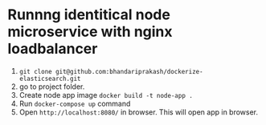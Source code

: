 # Runnng identitical node microservice with nginx loadbalancer

1. `git clone git@github.com:bhandariprakash/dockerize-elasticsearch.git`
2. go to project folder.
3. Create node app image  `docker build -t node-app .` 
4. Run `docker-compose up` command
5. Open `http://localhost:8080/` in browser. This will open app in browser.